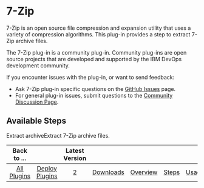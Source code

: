 
# 7-Zip

7-Zip is an open source file compression and expansion utility that uses a variety of compression algorithms. This plug-in provides a step to extract 7-Zip archive files.

The 7-Zip plug-in is a community plug-in. Community plug-ins are open source projects that are developed and supported by the IBM DevOps development community.

If you encounter issues with the plug-in, or want to send feedback:
* Ask 7-Zip plug-in specific questions on the [GitHub Issues](https://github.com/UrbanCode/7-Zip-UCD/issues) page.
* For general plug-in issues, submit questions to the [Community Discussion Page](https://community.ibm.com/community/user/wasdevops/urbancode-discussion).

## Available Steps

Extract archiveExtract 7-Zip archive files.


|          Back to ...          |                                |                                                          Latest Version                                                          |                           |                         |                   |                   |
|:-----------------------------:|:------------------------------:|:--------------------------------------------------------------------------------------------------------------------------------:|:-------------------------:|:-----------------------:|:-----------------:|:-----------------:|
| [All Plugins](../../index.md) | [Deploy Plugins](../README.md) | [2](https://github.com/UrbanCode/7-Zip-UCD/releases/download/2.38a023d/7-Zip-UCD-v2.38a023d.zip)  | [Downloads](downloads.md) | [Overview](overview.md) | [Steps](steps.md) | [Usage](usage.md) |
